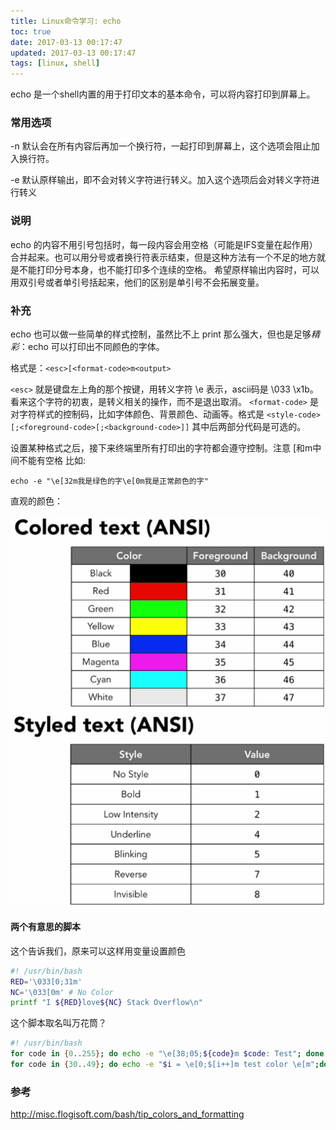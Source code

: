 ```yaml
---
title: Linux命令学习: echo
toc: true
date: 2017-03-13 00:17:47
updated: 2017-03-13 00:17:47
tags: [linux, shell]
---
```


echo 是一个shell内置的用于打印文本的基本命令，可以将内容打印到屏幕上。

<!--more-->

### 常用选项

-n
默认会在所有内容后再加一个换行符，一起打印到屏幕上，这个选项会阻止加入换行符。

-e
默认原样输出，即不会对转义字符进行转义。加入这个选项后会对转义字符进行转义

### 说明

echo 的内容不用引号包括时，每一段内容会用空格（可能是IFS变量在起作用）合并起来。也可以用分号或者换行符表示结束，但是这种方法有一个不足的地方就是不能打印分号本身，也不能打印多个连续的空格。
希望原样输出内容时，可以用双引号或者单引号括起来，他们的区别是单引号不会拓展变量。


### 补充
echo 也可以做一些简单的样式控制，虽然比不上 print 那么强大，但也是足够*精彩*：echo 可以打印出不同颜色的字体。

格式是：`<esc>[<format-code>m<output>`

`<esc>` 就是键盘左上角的那个按键，用转义字符 \e 表示，ascii码是 \033 \x1b。看来这个字符的初衷，是转义相关的操作，而不是退出取消。
`<format-code>` 是对字符样式的控制码，比如字体颜色、背景颜色、动画等。格式是 `<style-code>[;<foreground-code>[;<background-code>]]` 其中后两部分代码是可选的。

设置某种格式之后，接下来终端里所有打印出的字符都会遵守控制。注意 [和m中间不能有空格
比如:

```
echo -e "\e[32m我是绿色的字\e[0m我是正常颜色的字"
```

直观的颜色：

![常见的几种颜色](shell-echo/part-color-code.png)
![常见的几种控制](shell-echo/part-style-code.png)

#### 两个有意思的脚本
这个告诉我们，原来可以这样用变量设置颜色
```bash
#! /usr/bin/bash
RED='\033[0;31m'
NC='\033[0m' # No Color
printf "I ${RED}love${NC} Stack Overflow\n"
```

这个脚本取名叫万花筒？
```bash
#! /usr/bin/bash
for code in {0..255}; do echo -e "\e[38;05;${code}m $code: Test"; done
for code in {30..49}; do echo -e "$i = \e[0;$[i++]m test color \e[m";done
```

### 参考
<http://misc.flogisoft.com/bash/tip_colors_and_formatting>
